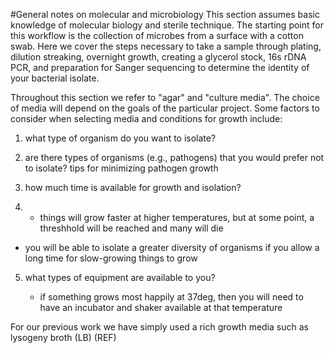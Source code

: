 #General notes on molecular and microbiology
This section assumes basic knowledge of molecular biology and sterile technique. The starting point for this workflow is the collection of microbes from a surface with a cotton swab. Here we cover the steps necessary to take a sample through plating, dilution streaking, overnight growth, creating a glycerol stock, 16s rDNA PCR, and preparation for Sanger sequencing to determine the identity of your bacterial isolate.  

Throughout this section we refer to "agar" and "culture media". The choice of media will depend on the goals of the particular project. Some factors to consider when selecting media and conditions for growth include: 

1. what type of organism do you want to isolate?

2. are there types of organisms (e.g., pathogens) that you would prefer not to isolate?
   tips for minimizing pathogen growth

3. how much time is available for growth and isolation?
4.    + things will grow faster at higher temperatures, but at some point, a threshhold will be reached and many will die
   + you will be able to isolate a greater diversity of organisms if you allow a long time for slow-growing things to grow
   
5. what types of equipment are available to you?

   + if something grows most happily at 37deg, then you will need to have an incubator and shaker available at that temperature

 For our previous work we have simply used a rich growth media such as lysogeny broth (LB) (REF)
